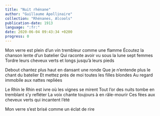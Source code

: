 ```yaml
---
title: "Nuit rhénane"
author: "Guillaume Apollinaire"
collection: "Rhénanes, Alcools"
publication-date: 1913
language: ":fr:"
date: 2020-06-04 09:43:34 +0200
progress: 0
---
```

Mon verre est plein d’un vin trembleur comme une flamme
Écoutez la chanson lente d’un batelier
Qui raconte avoir vu sous la lune sept femmes
Tordre leurs cheveux verts et longs jusqu’à leurs pieds

Debout chantez plus haut en dansant une ronde
Que je n’entende plus le chant du batelier
Et mettez près de moi toutes les filles blondes
Au regard immobile aux nattes repliées

Le Rhin le Rhin est ivre où les vignes se mirent
Tout l’or des nuits tombe en tremblant s’y refléter
La voix chante toujours à en râle-mourir
Ces fées aux cheveux verts qui incantent l’été

Mon verre s’est brisé comme un éclat de rire
